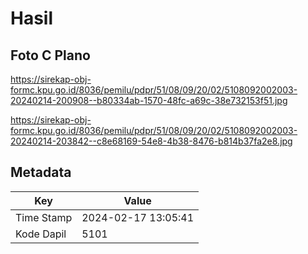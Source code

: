 # Hasil

## Foto C Plano

https://sirekap-obj-formc.kpu.go.id/8036/pemilu/pdpr/51/08/09/20/02/5108092002003-20240214-200908--b80334ab-1570-48fc-a69c-38e732153f51.jpg

https://sirekap-obj-formc.kpu.go.id/8036/pemilu/pdpr/51/08/09/20/02/5108092002003-20240214-203842--c8e68169-54e8-4b38-8476-b814b37fa2e8.jpg


## Metadata

| Key        | Value               |
| ---------- | ------------------- |
| Time Stamp | 2024-02-17 13:05:41 |
| Kode Dapil | 5101                |



